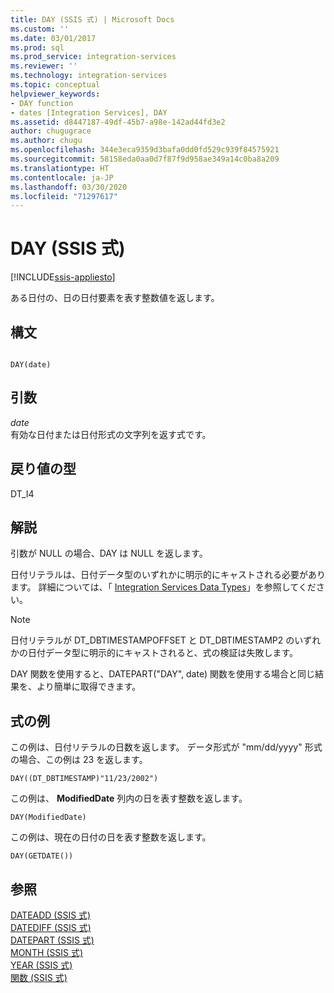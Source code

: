 ```yaml
---
title: DAY (SSIS 式) | Microsoft Docs
ms.custom: ''
ms.date: 03/01/2017
ms.prod: sql
ms.prod_service: integration-services
ms.reviewer: ''
ms.technology: integration-services
ms.topic: conceptual
helpviewer_keywords:
- DAY function
- dates [Integration Services], DAY
ms.assetid: d8447187-49df-45b7-a98e-142ad44fd3e2
author: chugugrace
ms.author: chugu
ms.openlocfilehash: 344e3eca9359d3bafa0dd0fd529c939f84575921
ms.sourcegitcommit: 58158eda0aa0d7f87f9d958ae349a14c0ba8a209
ms.translationtype: HT
ms.contentlocale: ja-JP
ms.lasthandoff: 03/30/2020
ms.locfileid: "71297617"
---
```

# <a name="day-ssis-expression"></a>DAY (SSIS 式)

[!INCLUDE[ssis-appliesto](../../includes/ssis-appliesto-ssvrpluslinux-asdb-asdw-xxx.md)]


  ある日付の、日の日付要素を表す整数値を返します。  
  
## <a name="syntax"></a>構文  
  
```  
  
DAY(date)  
```  
  
## <a name="arguments"></a>引数  
 *date*  
 有効な日付または日付形式の文字列を返す式です。  
  
## <a name="result-types"></a>戻り値の型  
 DT_I4  
  
## <a name="remarks"></a>解説  
 引数が NULL の場合、DAY は NULL を返します。  
  
 日付リテラルは、日付データ型のいずれかに明示的にキャストされる必要があります。 詳細については、「 [Integration Services Data Types](../../integration-services/data-flow/integration-services-data-types.md)」を参照してください。  
  
> [!NOTE]  
>  日付リテラルが DT_DBTIMESTAMPOFFSET と DT_DBTIMESTAMP2 のいずれかの日付データ型に明示的にキャストされると、式の検証は失敗します。  
  
 DAY 関数を使用すると、DATEPART("DAY", date) 関数を使用する場合と同じ結果を、より簡単に取得できます。  
  
## <a name="expression-examples"></a>式の例  
 この例は、日付リテラルの日数を返します。 データ形式が "mm/dd/yyyy" 形式の場合、この例は 23 を返します。  
  
```  
DAY((DT_DBTIMESTAMP)"11/23/2002")  
```  
  
 この例は、 **ModifiedDate** 列内の日を表す整数を返します。  
  
```  
DAY(ModifiedDate)  
```  
  
 この例は、現在の日付の日を表す整数を返します。  
  
```  
DAY(GETDATE())  
```  
  
## <a name="see-also"></a>参照  
 [DATEADD &#40;SSIS 式&#41;](../../integration-services/expressions/dateadd-ssis-expression.md)   
 [DATEDIFF &#40;SSIS 式&#41;](../../integration-services/expressions/datediff-ssis-expression.md)   
 [DATEPART &#40;SSIS 式&#41;](../../integration-services/expressions/datepart-ssis-expression.md)   
 [MONTH &#40;SSIS 式&#41;](../../integration-services/expressions/month-ssis-expression.md)   
 [YEAR &#40;SSIS 式&#41;](../../integration-services/expressions/year-ssis-expression.md)   
 [関数 (SSIS 式)](../../integration-services/expressions/functions-ssis-expression.md)  
  
  
